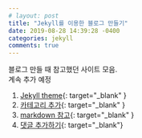 ```yaml
---
# layout: post
title: "Jekyll를 이용한 블로그 만들기"
date: 2019-08-28 14:39:28 -0400
categories: jekyll
comments: true
---
```


블로그 만들 때 참고했던 사이트 모음.  
계속 추가 예정

1. [Jekyll theme](https://github.com/mmistakes/minimal-mistakes){: target="_blank" }
2. [카테고리 추가](https://hoisharka.github.io/jekyll/2017/12/03/jekyll-category-002/){: target="_blank" }
3. [markdown 참고](https://teddylee777.github.io/jekyll/Jekyll-%EC%82%AC%EC%9A%A9%EC%9D%84-%EC%9C%84%ED%95%9C-markdown-%EB%AC%B8%EB%B2%95){: target="_blank" }
4. [댓글 추가하기](https://devmjun.github.io/archive/addComments){: target="_blank"}

